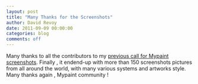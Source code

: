 ```yaml
---
layout: post
title: "Many Thanks for the Screenshots"
author: David Revoy
date: 2011-09-09 00:00:00
categories: blog
comments: off
---
```


Many thanks to all the contributors to my [previous call for Mypaint
screenshots](/posts/2011-08-21-mypaint-needs-your-screenshots/).
Finally , it endend-up with more than 150 screenshots pictures from all
around the world, with many various systems and artworks style. Many
thanks again , Mypaint community !

